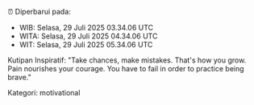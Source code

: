 ⏰ Diperbarui pada:
- WIB: Selasa, 29 Juli 2025 03.34.06 UTC
- WITA: Selasa, 29 Juli 2025 04.34.06 UTC
- WIT: Selasa, 29 Juli 2025 05.34.06 UTC

Kutipan Inspiratif:
"Take chances, make mistakes. That's how you grow. Pain nourishes your courage. You have to fail in order to practice being brave."


Kategori: motivational

